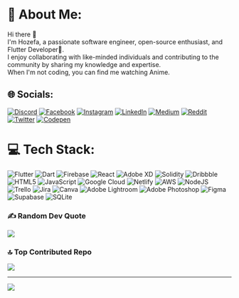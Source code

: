 # 💫 About Me:
Hi there 👋 <br>I'm Hozefa, a passionate software engineer, open-source enthusiast, and Flutter Developer💙. <br>I enjoy collaborating with like-minded individuals and contributing to the community by sharing my knowledge and expertise. <br>When I'm not coding, you can find me watching Anime. 


## 🌐 Socials:
[![Discord](https://img.shields.io/badge/Discord-%237289DA.svg?logo=discord&logoColor=white)](https://discord.gg/mr.SoSerious#0153) [![Facebook](https://img.shields.io/badge/Facebook-%231877F2.svg?logo=Facebook&logoColor=white)](https://facebook.com/mr.soserious) [![Instagram](https://img.shields.io/badge/Instagram-%23E4405F.svg?logo=Instagram&logoColor=white)](https://instagram.com/mr.soserious) [![LinkedIn](https://img.shields.io/badge/LinkedIn-%230077B5.svg?logo=linkedin&logoColor=white)](https://linkedin.com/in/mrsoserious) [![Medium](https://img.shields.io/badge/Medium-12100E?logo=medium&logoColor=white)](https://medium.com/@mr-soserious) [![Reddit](https://img.shields.io/badge/Reddit-%23FF4500.svg?logo=Reddit&logoColor=white)](https://reddit.com/user/SoSerious19) [![Twitter](https://img.shields.io/badge/Twitter-%231DA1F2.svg?logo=Twitter&logoColor=white)](https://twitter.com/mr_SoSerious) [![Codepen](https://img.shields.io/badge/Codepen-000000?style=for-the-badge&logo=codepen&logoColor=white)](https://codepen.io/soserious194) 

# 💻 Tech Stack:
![Flutter](https://img.shields.io/badge/Flutter-%2302569B.svg?style=for-the-badge&logo=Flutter&logoColor=white) ![Dart](https://img.shields.io/badge/dart-%230175C2.svg?style=for-the-badge&logo=dart&logoColor=white) ![Firebase](https://img.shields.io/badge/firebase-%23039BE5.svg?style=for-the-badge&logo=firebase) ![React](https://img.shields.io/badge/react-%2320232a.svg?style=for-the-badge&logo=react&logoColor=%2361DAFB) ![Adobe XD](https://img.shields.io/badge/Adobe%20XD-470137?style=for-the-badge&logo=Adobe%20XD&logoColor=#FF61F6) ![Solidity](https://img.shields.io/badge/Solidity-%23363636.svg?style=for-the-badge&logo=solidity&logoColor=white) ![Dribbble](https://img.shields.io/badge/Dribbble-EA4C89?style=for-the-badge&logo=dribbble&logoColor=white) ![HTML5](https://img.shields.io/badge/html5-%23E34F26.svg?style=for-the-badge&logo=html5&logoColor=white) ![JavaScript](https://img.shields.io/badge/javascript-%23323330.svg?style=for-the-badge&logo=javascript&logoColor=%23F7DF1E) ![Google Cloud](https://img.shields.io/badge/Google%20Cloud-%234285F4.svg?style=for-the-badge&logo=google-cloud&logoColor=white) ![Netlify](https://img.shields.io/badge/netlify-%23000000.svg?style=for-the-badge&logo=netlify&logoColor=#00C7B7) ![AWS](https://img.shields.io/badge/AWS-%23FF9900.svg?style=for-the-badge&logo=amazon-aws&logoColor=white) ![NodeJS](https://img.shields.io/badge/node.js-6DA55F?style=for-the-badge&logo=node.js&logoColor=white) ![Trello](https://img.shields.io/badge/Trello-%23026AA7.svg?style=for-the-badge&logo=Trello&logoColor=white) ![Jira](https://img.shields.io/badge/jira-%230A0FFF.svg?style=for-the-badge&logo=jira&logoColor=white) ![Canva](https://img.shields.io/badge/Canva-%2300C4CC.svg?style=for-the-badge&logo=Canva&logoColor=white) ![Adobe Lightroom](https://img.shields.io/badge/Adobe%20Lightroom-31A8FF.svg?style=for-the-badge&logo=Adobe%20Lightroom&logoColor=white) ![Adobe Photoshop](https://img.shields.io/badge/adobephotoshop-%2331A8FF.svg?style=for-the-badge&logo=adobephotoshop&logoColor=white) 	![Figma](https://img.shields.io/badge/figma-%23F24E1E.svg?style=for-the-badge&logo=figma&logoColor=white) 	![Supabase](https://img.shields.io/badge/Supabase-3ECF8E?style=for-the-badge&logo=supabase&logoColor=white) ![SQLite](https://img.shields.io/badge/sqlite-%2307405e.svg?style=for-the-badge&logo=sqlite&logoColor=white)

### ✍️ Random Dev Quote
![](https://quotes-github-readme.vercel.app/api?type=horizontal&theme=radical)

### 🔝 Top Contributed Repo
![](https://github-contributor-stats.vercel.app/api?username=Hozefa04&limit=5&theme=dark&combine_all_yearly_contributions=true)

---
[![](https://visitcount.itsvg.in/api?id=Hozefa04&icon=0&color=0)](https://visitcount.itsvg.in)

<!-- Proudly created with GPRM ( https://gprm.itsvg.in ) -->

